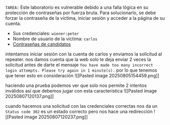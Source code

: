 `TAREA:` Este laboratorio es vulnerable debido a una falla lógica en su protección de contraseñas por fuerza bruta. Para solucionarlo, se debe forzar la contraseña de la víctima, iniciar sesión y acceder a la página de su cuenta.

- Sus credenciales: `wiener:peter`
- Nombre de usuario de la víctima: `carlos`
- [Contraseñas de candidatos](https://portswigger.net/web-security/authentication/auth-lab-passwords)

intentamos iniciar sesión con la cuenta de carlos y enviamos la solicitud al repeater. nos damos cuenta que la web solo te deja enviar 2 veces la solicitud antes de darte el mensaje `You have made too many incorrect login attempts. Please try again in 1 minute(s).` por lo que tenemos que tener esto en consideración 
![[Pasted image 20250805154459.png]]

haciendo una prueba podemos ver que solo nos permite 2 intentos inválidos así que debemos jugar con esta característica 
![[Pasted image 20250807120137.png]]

cuando hacemos una solicitud con las credenciales correctas nos da un `Status code 302` es un estado correcto pero nos hace una redirección
![[Pasted image 20250807120237.png]]

